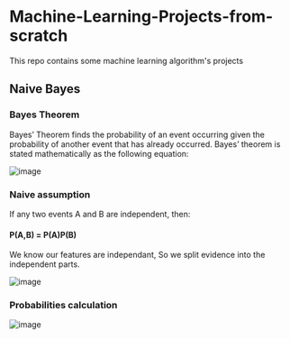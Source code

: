 # Machine-Learning-Projects-from-scratch
This repo contains some machine learning algorithm's projects

## Naive Bayes
### Bayes Theorem
Bayes’ Theorem finds the probability of an event occurring given the probability of another event that has already occurred. Bayes’ theorem is stated mathematically as the following equation:

![image](https://user-images.githubusercontent.com/47561760/193118061-659de501-a1e0-4fec-9cce-f5464190daf6.png)

### Naive assumption
If any two events A and B are independent, then:
#### P(A,B) = P(A)P(B)
We know our features are independant, So we split evidence into the independent parts.

![image](https://user-images.githubusercontent.com/47561760/193118118-f4a2dadf-0920-4c92-8e7b-9906d337ef24.png)

### Probabilities calculation

![image](https://user-images.githubusercontent.com/47561760/193118260-f0bc8391-dbd0-47ef-8dc4-6e6a6b546804.png)
